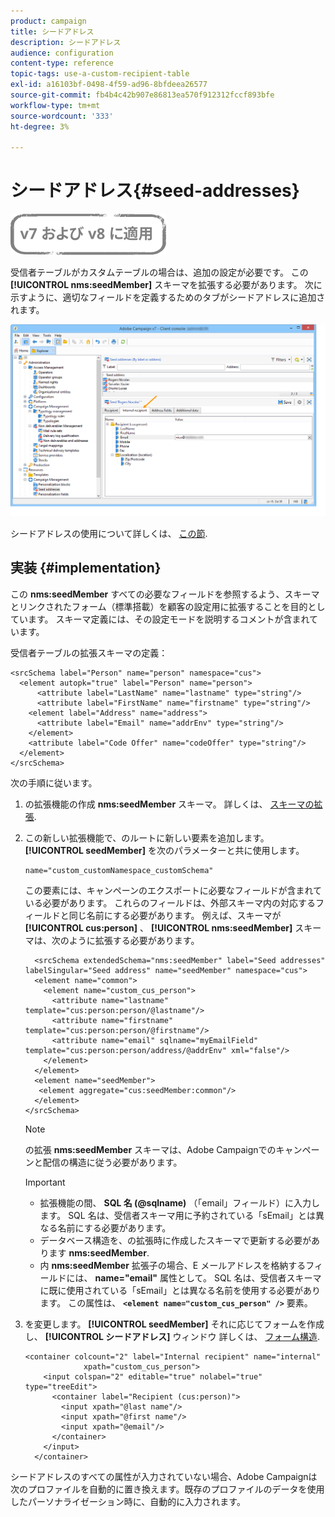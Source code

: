```yaml
---
product: campaign
title: シードアドレス
description: シードアドレス
audience: configuration
content-type: reference
topic-tags: use-a-custom-recipient-table
exl-id: a16103bf-0498-4f59-ad96-8bfdeea26577
source-git-commit: fb4b4c42b907e86813ea570f912312fccf893bfe
workflow-type: tm+mt
source-wordcount: '333'
ht-degree: 3%

---
```


# シードアドレス{#seed-addresses}

![](../../assets/common.svg)

受信者テーブルがカスタムテーブルの場合は、追加の設定が必要です。 この **[!UICONTROL nms:seedMember]** スキーマを拡張する必要があります。 次に示すように、適切なフィールドを定義するためのタブがシードアドレスに追加されます。

![](assets/s_ncs_user_seedlist_new_tab.png)

シードアドレスの使用について詳しくは、 [この節](../../delivery/using/about-seed-addresses.md).

## 実装 {#implementation}

この **nms:seedMember** すべての必要なフィールドを参照するよう、スキーマとリンクされたフォーム（標準搭載）を顧客の設定用に拡張することを目的としています。 スキーマ定義には、その設定モードを説明するコメントが含まれています。

受信者テーブルの拡張スキーマの定義：

```
<srcSchema label="Person" name="person" namespace="cus">
  <element autopk="true" label="Person" name="person">
      <attribute label="LastName" name="lastname" type="string"/>
      <attribute label="FirstName" name="firstname" type="string"/>
    <element label="Address" name="address">
      <attribute label="Email" name="addrEnv" type="string"/>
    </element>
    <attribute label="Code Offer" name="codeOffer" type="string"/>
  </element>
</srcSchema>
```

次の手順に従います。

1. の拡張機能の作成 **nms:seedMember** スキーマ。 詳しくは、 [スキーマの拡張](../../configuration/using/extending-a-schema.md).
1. この新しい拡張機能で、のルートに新しい要素を追加します。 **[!UICONTROL seedMember]** を次のパラメーターと共に使用します。

   ```
   name="custom_customNamespace_customSchema"
   ```

   この要素には、キャンペーンのエクスポートに必要なフィールドが含まれている必要があります。 これらのフィールドは、外部スキーマ内の対応するフィールドと同じ名前にする必要があります。 例えば、スキーマが **[!UICONTROL cus:person]** 、 **[!UICONTROL nms:seedMember]** スキーマは、次のように拡張する必要があります。

   ```
     <srcSchema extendedSchema="nms:seedMember" label="Seed addresses" labelSingular="Seed address" name="seedMember" namespace="cus">
     <element name="common">
       <element name="custom_cus_person">
         <attribute name="lastname" template="cus:person:person/@lastname"/>
         <attribute name="firstname" template="cus:person:person/@firstname"/>
         <attribute name="email" sqlname="myEmailField" template="cus:person:person/address/@addrEnv" xml="false"/>
       </element>
     </element>
     <element name="seedMember">
      <element aggregate="cus:seedMember:common"/>
     </element>
   </srcSchema>
   ```

   >[!NOTE]
   >
   >の拡張 **nms:seedMember** スキーマは、Adobe Campaignでのキャンペーンと配信の構造に従う必要があります。

   >[!IMPORTANT]
   >
   >
   >    
   >    
   >    * 拡張機能の間、 **SQL 名 (@sqlname)** （「email」フィールド）に入力します。 SQL 名は、受信者スキーマ用に予約されている「sEmail」とは異なる名前にする必要があります。
   >    * データベース構造を、の拡張時に作成したスキーマで更新する必要があります **nms:seedMember**.
   >    * 内 **nms:seedMember** 拡張子の場合、E メールアドレスを格納するフィールドには、 **name=&quot;email&quot;** 属性として。 SQL 名は、受信者スキーマに既に使用されている「sEmail」とは異なる名前を使用する必要があります。 この属性は、 **`<element name="custom_cus_person" />`** 要素。


1. を変更します。 **[!UICONTROL seedMember]** それに応じてフォームを作成し、 **[!UICONTROL シードアドレス]** ウィンドウ 詳しくは、 [フォーム構造](../../configuration/using/form-structure.md).

   ```
   <container colcount="2" label="Internal recipient" name="internal"
                xpath="custom_cus_person">
       <input colspan="2" editable="true" nolabel="true" type="treeEdit">
         <container label="Recipient (cus:person)">
           <input xpath="@last name"/>
           <input xpath="@first name"/>
           <input xpath="@email"/>
         </container>
       </input>
     </container>
   ```

シードアドレスのすべての属性が入力されていない場合、Adobe Campaignは次のプロファイルを自動的に置き換えます。既存のプロファイルのデータを使用したパーソナライゼーション時に、自動的に入力されます。
